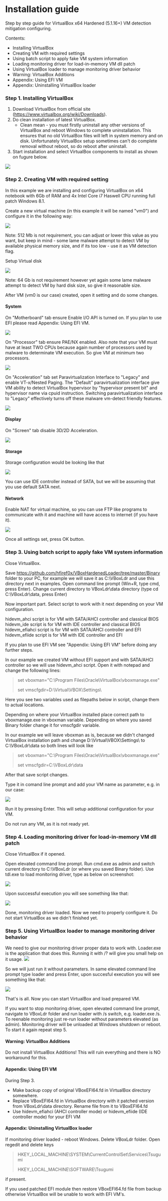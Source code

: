 # Installation guide

Step by step guide for VirtualBox x64 Hardened (5.1.16+) VM detection mitigation configuring.

Contents:

 * Installing VirtualBox
 * Creating VM with required settings
 * Using batch script to apply fake VM system information
 * Loading monitoring driver for load-in-memory VM dll patch
 * Using VirtualBox loader to manage monitoring driver behavior
 * Warning: VirtualBox Additions 
 * Appendix: Using EFI VM
 * Appendix: Uninstalling VirtualBox loader
  

### Step 1. Installing VirtualBox


1. Download VirtualBox from official site (https://www.virtualbox.org/wiki/Downloads). 
2. Do clean installation of latest VirtualBox. 
   * Clean mean - you must firstly uninstall any other versions of VirtualBox and reboot Windows to complete uninstallation. This ensures that no old VirtualBox files will left in system memory and on disk. Unfortunately VirtualBox setup sometimes can't do complete removal without reboot, so do reboot after uninstall.
3. Start installation and select VirtualBox components to install as shown on fugure below.
<img src="https://raw.githubusercontent.com/hfiref0x/VBoxHardenedLoader/master/Binary/help/1_install.png" />

### Step 2. Creating VM with required setting

In this example we are installing and configuring VirtualBox on x64 notebook with 6Gb of RAM and 4x Intel Core i7 Haswell  CPU running full patch Windows 8.1.

Create a new virtual machine (in this example it will be named "vm0") and configure it in the following way:

<img src="https://raw.githubusercontent.com/hfiref0x/VBoxHardenedLoader/master/Binary/help/2_createvm.png" />

Note: 512 Mb is not requirement, you can adjust or lower this value as you want, but keep in mind - some lame malware attempt to detect VM by available physical memory size, and if its too low - use it as VM detection flag.

Setup Virtual disk

<img src="https://raw.githubusercontent.com/hfiref0x/VBoxHardenedLoader/master/Binary/help/3_createhdd.png" />

Note: 64 Gb is not requirement however yet again some lame malware attempt to detect VM by hard disk size, so give it reasonable size.

After VM (vm0 is our case) created, open it setting and do some changes.

#### System

On "Motherboard" tab ensure Enable I/O API is turned on. If you plan to use EFI please read Appendix: Using EFI VM.

<img src="https://raw.githubusercontent.com/hfiref0x/VBoxHardenedLoader/master/Binary/help/4_settings_mb.png" />

On "Processor" tab ensure PAE/NX enabled. Also note that your VM must have at least TWO CPUs because again number of processors used by malware to determinate VM execution. So give VM at minimum two processors.

<img src="https://raw.githubusercontent.com/hfiref0x/VBoxHardenedLoader/master/Binary/help/5_settings_cpu.png" />

On "Acceleration" tab set Paravirtualization Interface to "Legacy" and enable VT-x/Nested Paging. The "Default" paravirtualization interface give VM ability to detect VirtualBox hypervisor by "hypervisor present bit" and hypervisor name via cpuid instruction. Switching paravirtualization interface to "Legacy" effectively turns off these malware vm-detect friendly features.

<img src="https://raw.githubusercontent.com/hfiref0x/VBoxHardenedLoader/master/Binary/help/6_settings_accel.png" />

#### Display

On "Screen" tab disable 3D/2D Acceleration.

<img src="https://raw.githubusercontent.com/hfiref0x/VBoxHardenedLoader/master/Binary/help/7_display.png" />

#### Storage

Storage configuration would be looking like that

<img src="https://raw.githubusercontent.com/hfiref0x/VBoxHardenedLoader/master/Binary/help/8_storage.png" />

You can use IDE controller instead of SATA, but we will be assuming that you use default SATA next.

#### Network

Enable NAT for virtual machine, so you can use FTP like programs to communicate with it and machine will have access to internet (if you have it).

<img src="https://raw.githubusercontent.com/hfiref0x/VBoxHardenedLoader/master/Binary/help/9_network.png" />

Once all settings set, press OK button.

### Step 3. Using batch script to apply fake VM system information

Close VirtualBox.

Save https://github.com/hfiref0x/VBoxHardenedLoader/tree/master/Binary folder to your PC, for example we will save it as C:\VBoxLdr and use this directory next in examples. Open command line prompt (Win+R, type cmd, press Enter). Change current directory to VBoxLdr\data directory (type cd C:\VBoxLdr\data, press Enter)

Now important part. Select script to work with it next depending on your VM configuration.

hidevm_ahci script is for VM with SATA/AHCI controller and classical BIOS 
hidevm_ide script is for VM with IDE controller and classical BIOS
hidevm_efiahci script is for VM with SATA/AHCI controller and EFI
hidevm_efiide script is for VM with IDE controller and EFI

If you plan to use EFI VM see "Appendix: Using EFI VM" before doing any further steps.

In our example we created VM without EFI support and with SATA/AHCI controller so we will use hidevm_ahci script. Open it with notepad and change the following lines: 

> set vboxman="C:\Program Files\Oracle\VirtualBox\vboxmanage.exe"
> 
> set vmscfgdir=D:\Virtual\VBOX\Settings\

Here you see two variables used as filepaths below in script, change them to actual locations.

Depending on where your VirtualBox installed place correct path to vboxmanage.exe in vboxman variable. Depending on where you saved Binary folder change it for vmscfgdir variable.

In our example we will leave vboxman as is, because we didn't changed VirtualBox installation path and change D:\Virtual\VBOX\Settings\ to C:\VBoxLdr\data so both lines will look like 

> set vboxman="C:\Program Files\Oracle\VirtualBox\vboxmanage.exe"
>
> set vmscfgdir=C:\VBoxLdr\data

After that save script changes.

Type it in comand line prompt and add your VM name as parameter, e.g. in our case: 

<img src="https://raw.githubusercontent.com/hfiref0x/VBoxHardenedLoader/master/Binary/help/10_script.png" />

Run it by pressing Enter. This will setup additional configuration for your VM.

Do not run any VM, as it is not ready yet.

### Step 4. Loading monitoring driver for load-in-memory VM dll patch

Close VirtualBox if it opened. 

Open elevated command line prompt. Run cmd.exe as admin and switch current directory to C:\VBoxLdr (or where you saved Binary folder). Use tdl.exe to load monitoring driver, type as below on screenshot:

<img src="https://raw.githubusercontent.com/hfiref0x/VBoxHardenedLoader/master/Binary/help/11_tdl_tsugumi_before.png" />

Upon successful execution you will see something like that:

<img src="https://raw.githubusercontent.com/hfiref0x/VBoxHardenedLoader/master/Binary/help/12_tdl_tsugumi_after.png" />

Done, monitoring driver loaded. Now we need to properly configure it. Do not start VirtualBox as we didn't finished yet.

### Step 5. Using VirtualBox loader to manage monitoring driver behavior

We need to give our monitoring driver proper data to work with. Loader.exe is the application that does this. Running it with /? will give you small help on it usage.
<img src="https://raw.githubusercontent.com/hfiref0x/VBoxHardenedLoader/master/Binary/help/13_loader_help.png" />

So we will just run it without parameters. In same elevated command line prompt type loader and press Enter, upon succesful execution you will see something like that:

<img src="https://raw.githubusercontent.com/hfiref0x/VBoxHardenedLoader/master/Binary/help/14_loader_start.png" />

That's is all. Now you can start VirtualBox and load prepared VM.

If you want to stop monitoring driver, open elevated command line prompt, navigate to VBoxLdr folder and run loader with /s switch, e.g. loader.exe /s. To reenable monitoring just re-run loader without parameters elevated (as admin).
Monitoring driver will be unloaded at Windows shutdown or reboot. To start it again repeat step 5.


#### Warning: VirtualBox Additions

Do not install VirtualBox Additions! This will ruin everything and there is NO workaround for this.

#### Appendix: Using EFI VM

During Step 3. 

* Make backup copy of original VBoxEFI64.fd in VirtualBox directory somewhere.
* Replace VBoxEFI64.fd in VirtualBox directory with it patched version from VBoxLdr\data directory. Rename file from it to VBoxEFI64.fd
* Use hidevm_efiahci (AHCI controller mode) or hidevm_efiide (IDE controller mode) for your EFI VM

#### Appendix: Uninstalling VirtualBox loader

If monitoring driver loaded - reboot Windows. Delete VBoxLdr folder. Open regedit and delete keys 

>HKEY_LOCAL_MACHINE\SYSTEM\CurrentControlSet\Services\Tsugumi
>
>HKEY_LOCAL_MACHINE\SOFTWARE\Tsugumi

if present.

If you used patched EFI module then restore VBoxEFI64.fd file from backup otherwise VirtualBox will be unable to work with EFI VM's.
